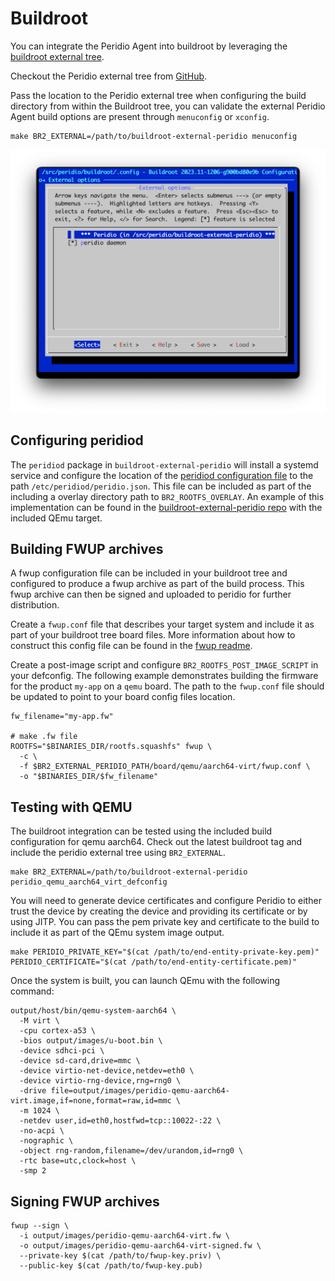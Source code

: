 # Buildroot

You can integrate the Peridio Agent into buildroot by leveraging the [buildroot external tree](https://buildroot.org/downloads/manual/manual.html#outside-br-custom).

Checkout the Peridio external tree from [GitHub](https://github.com/peridio/buildroot-external-peridio).

Pass the location to the Peridio external tree when configuring the build directory from within the Buildroot tree, you can validate the external Peridio Agent build options are present through `menuconfig` or `xconfig`.

```shell
make BR2_EXTERNAL=/path/to/buildroot-external-peridio menuconfig
```

<img src="/img/integration/linux/buildroot-menuconfig-external.png"  />

## Configuring peridiod

The `peridiod` package in `buildroot-external-peridio` will install a systemd service and configure the location of the [peridiod configuration file](/integration/linux/peridiod/configuration) to the path `/etc/peridiod/peridio.json`. This file can be included as part of the including a overlay directory path to `BR2_ROOTFS_OVERLAY`. An example of this implementation can be found in the [buildroot-external-peridio repo](https://github.com/peridio/buildroot-external-peridio/blob/main/configs/peridio_qemu_aarch64_virt_defconfig) with the included QEmu target.

## Building FWUP archives

A fwup configuration file can be included in your buildroot tree and configured to produce a fwup archive as part of the build process. This fwup archive can then be signed and uploaded to peridio for further distribution.

Create a `fwup.conf` file that describes your target system and include it as part of your buildroot tree board files. More information about how to construct this config file can be found in the [fwup readme](https://github.com/fwup-home/fwup).

Create a post-image script and configure `BR2_ROOTFS_POST_IMAGE_SCRIPT` in your defconfig. The following example demonstrates building the firmware for the product `my-app` on a `qemu` board. The path to the `fwup.conf` file should be updated to point to your board config files location.

```shell
fw_filename="my-app.fw"

# make .fw file
ROOTFS="$BINARIES_DIR/rootfs.squashfs" fwup \
  -c \
  -f $BR2_EXTERNAL_PERIDIO_PATH/board/qemu/aarch64-virt/fwup.conf \
  -o "$BINARIES_DIR/$fw_filename"
```

## Testing with QEMU

The buildroot integration can be tested using the included build configuration for qemu aarch64. Check out the latest buildroot tag and include the peridio external tree using `BR2_EXTERNAL`.

```shell
make BR2_EXTERNAL=/path/to/buildroot-external-peridio peridio_qemu_aarch64_virt_defconfig
```

You will need to generate device certificates and configure Peridio to either trust the device by creating the device and providing its certificate or by using JITP. You can pass the pem private key and certificate to the build to include it as part of the QEmu system image output.

```shell
make PERIDIO_PRIVATE_KEY="$(cat /path/to/end-entity-private-key.pem)" PERIDIO_CERTIFICATE="$(cat /path/to/end-entity-certificate.pem)"
```

Once the system is built, you can launch QEmu with the following command:

```shell
output/host/bin/qemu-system-aarch64 \
  -M virt \
  -cpu cortex-a53 \
  -bios output/images/u-boot.bin \
  -device sdhci-pci \
  -device sd-card,drive=mmc \
  -device virtio-net-device,netdev=eth0 \
  -device virtio-rng-device,rng=rng0 \
  -drive file=output/images/peridio-qemu-aarch64-virt.image,if=none,format=raw,id=mmc \
  -m 1024 \
  -netdev user,id=eth0,hostfwd=tcp::10022-:22 \
  -no-acpi \
  -nographic \
  -object rng-random,filename=/dev/urandom,id=rng0 \
  -rtc base=utc,clock=host \
  -smp 2
```

## Signing FWUP archives

```shell
fwup --sign \
  -i output/images/peridio-qemu-aarch64-virt.fw \
  -o output/images/peridio-qemu-aarch64-virt-signed.fw \
  --private-key $(cat /path/to/fwup-key.priv) \
  --public-key $(cat /path/to/fwup-key.pub)
```
